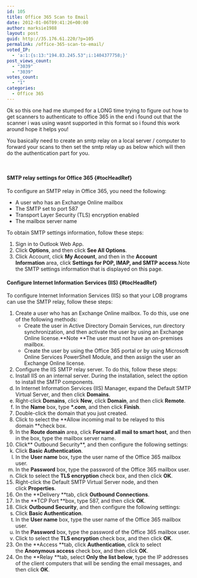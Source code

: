```yaml
---
id: 105
title: Office 365 Scan to Email
date: 2012-01-06T09:41:26+00:00
author: marksie1988
layout: post
guid: http://35.176.61.220/?p=105
permalink: /office-365-scan-to-email/
voted_IP:
  - 'a:1:{s:13:"194.83.245.53";i:1404377758;}'
post_views_count:
  - "3039"
  - "3039"
votes_count:
  - "1"
categories:
  - Office 365
---
```

Ok so this one had me stumped for a LONG time trying to figure out how to get scanners to authenticate to office 365 in the end i found out that the scanner i was using wasnt supported in this format so i found this work around hope it helps you!  
<!--more-->

You basically need to create an smtp relay on a local server / computer to forward your scans to then set the smtp relay up as below which will then do the authentication part for you.

&nbsp;

#### SMTP relay settings for Office 365 {#tocHeadRef}

To configure an SMTP relay in Office 365, you need the following:

  * A user who has an Exchange Online mailbox
  * The SMTP set to port 587
  * Transport Layer Security (TLS) encryption enabled
  * The mailbox server name

To obtain SMTP settings information, follow these steps:

  1. Sign in to Outlook Web App.
  2. Click **Options**, and then click **See All Options**.
  3. Click Account, click **My Account**, and then in the **Account Information** area, click **Settings for POP, IMAP, and SMTP access**.Note the SMTP settings information that is displayed on this page.

#### Configure Internet Information Services (IIS) {#tocHeadRef}

To configure Internet Information Services (IIS) so that your LOB programs can use the SMTP relay, follow these steps:

  1. Create a user who has an Exchange Online mailbox. To do this, use one of the following methods: 
      * Create the user in Active Directory Domain Services, run directory synchronization, and then activate the user by using an Exchange Online license.**Note **The user must not have an on-premises mailbox.
      * Create the user by using the Office 365 portal or by using Microsoft Online Services PowerShell Module, and then assign the user an Exchange Online license.
  2. Configure the IIS SMTP relay server. To do this, follow these steps: 
    <li type="a">
      Install IIS on an internal server. During the installation, select the option to install the SMTP components.
    </li>
    <li type="a">
      In Internet Information Services (IIS) Manager, expand the Default SMTP Virtual Server, and then click <strong>Domains</strong>.
    </li>
    <li type="a">
      Right-click <strong>Domains</strong>, click <strong>New</strong>, click <strong>Domain</strong>, and then click <strong>Remote</strong>.
    </li>
    <li type="a">
      In the <strong>Name</strong> box, type <strong>*.com</strong>, and then click <strong>Finish</strong>.
    </li>
  3. Double-click the domain that you just created.
  4. Click to select the **Allow incoming mail to be relayed to this domain **check box.
  5. In the **Route domain** area, click **Forward all mail to smart host**, and then in the box, type the mailbox server name.
  6. Click** Outbound Security**, and then configure the following settings: 
    <li type="a">
      Click <strong>Basic Authentication</strong>.
    </li>
    <li type="a">
      In the <strong>User name</strong> box, type the user name of the Office 365 mailbox user.
    </li>
    <li type="a">
      In the <strong>Password</strong> box, type the password of the Office 365 mailbox user.
    </li>
    <li type="a">
      Click to select the <strong>TLS encryption </strong>check box, and then click <strong>OK</strong>.
    </li>
  7. Right-click the Default SMTP Virtual Server node, and then click **Properties**.
  8. On the **Delivery **tab, click **Outbound Connections**.
  9. In the **TCP Port **box, type 587, and then click **OK**.
 10. Click **Outbound Security**, and then configure the following settings: 
    <li type="a">
      Click <strong>Basic Authentication</strong>.
    </li>
    <li type="a">
      In the <strong>User name</strong> box, type the user name of the Office 365 mailbox user.
    </li>
    <li type="a">
      In the <strong>Password</strong> box, type the password of the Office 365 mailbox user.
    </li>
    <li type="a">
      Click to select the <strong>TLS encryption </strong>check box, and then click <strong>OK</strong>.
    </li>
 11. On the **Access **tab, click **Authentication**, click to select the **Anonymous access** check box, and then click **OK**.
 12. On the **Relay **tab, select **Only the list below**, type the IP addresses of the client computers that will be sending the email messages, and then click **OK**.